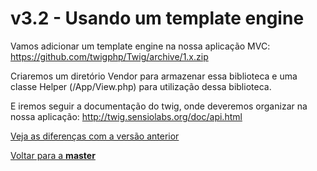 # v3.2 - Usando um template engine

Vamos adicionar um template engine na nossa aplicação MVC:
https://github.com/twigphp/Twig/archive/1.x.zip

Criaremos um diretório Vendor para armazenar essa biblioteca e uma classe Helper (/App/View.php) para utilização dessa biblioteca.

E iremos seguir a documentação do twig, onde deveremos organizar na nossa aplicação:
http://twig.sensiolabs.org/doc/api.html

[Veja as diferenças com a versão anterior](https://github.com/gjunior-tray/estoque/compare/v3.1...v3.2?expand=1)

[Voltar para a **master**](https://github.com/gjunior-tray/estoque/tree/master)